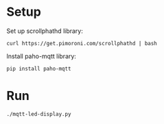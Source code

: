 # Setup

Set up scrollphathd library:

```
curl https://get.pimoroni.com/scrollphathd | bash
```

Install paho-mqtt library:

```
pip install paho-mqtt
```

# Run

```
./mqtt-led-display.py
```

